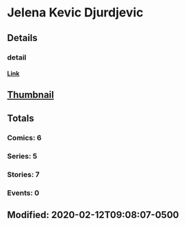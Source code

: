 # Jelena Kevic Djurdjevic 
## Details
### detail
#### [Link](http://marvel.com/comics/creators/13406/jelena_kevic_djurdjevic?utm_campaign=apiRef&utm_source=225578a89fc76f3d20fbffda5d17a88d)
## [Thumbnail](http://i.annihil.us/u/prod/marvel/i/mg/b/40/image_not_available.jpg)
## Totals
### Comics: 6
### Series: 5
### Stories: 7
### Events: 0
## Modified: 2020-02-12T09:08:07-0500
